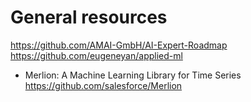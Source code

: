 # General resources
https://github.com/AMAI-GmbH/AI-Expert-Roadmap
https://github.com/eugeneyan/applied-ml

+ Merlion: A Machine Learning Library for Time Series
 https://github.com/salesforce/Merlion
